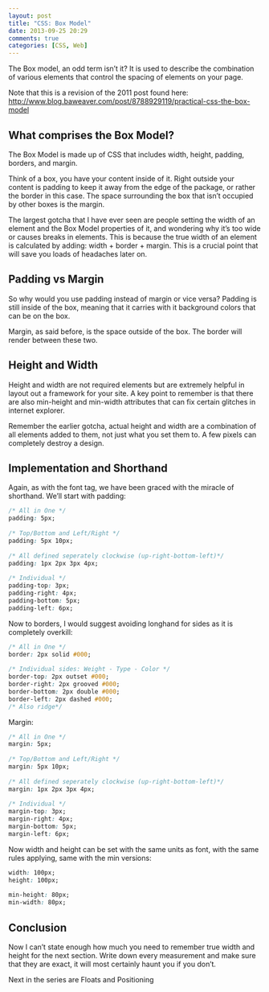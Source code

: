 ```yaml
---
layout: post
title: "CSS: Box Model"
date: 2013-09-25 20:29
comments: true
categories: [CSS, Web] 
---
```


The Box model, an odd term isn’t it? It is used to describe the
combination of various elements that control the spacing of elements on
your page.

<!-- more -->

Note that this is a revision of the 2011 post found here:
http://www.blog.baweaver.com/post/8788929119/practical-css-the-box-model

## What comprises the Box Model?

The Box Model is made up of CSS that includes width, height, padding,
borders, and margin.

Think of a box, you have your content inside of it. Right outside your
content is padding to keep it away from the edge of the package, or
rather the border in this case. The space surrounding the box that isn’t
occupied by other boxes is the margin. 

The largest gotcha that I have ever seen are people setting the width of
an element and the Box Model properties of it, and wondering why it’s
too wide or causes breaks in elements. This is because the true width of
an element is calculated by adding: width + border + margin. This is a
crucial point that will save you loads of headaches later on.

## Padding vs Margin

So why would you use padding instead of margin or vice versa?
Padding is still inside of the box, meaning that it carries with it
background colors that can be on the box.

Margin, as said before, is the space outside of the box. The border will
render between these two.

## Height and Width

Height and width are not required elements but are extremely helpful in
layout out a framework for your site. A key point to remember is that
there are also min-height and min-width attributes that can fix certain
glitches in internet explorer.

Remember the earlier gotcha, actual height and width are a combination
of all elements added to them, not just what you set them to. A few
pixels can completely destroy a design.

## Implementation and Shorthand

Again, as with the font tag, we have been graced with the miracle of
shorthand. We’ll start with padding:

``` css Padding
/* All in One */
padding: 5px;
 
/* Top/Bottom and Left/Right */
padding: 5px 10px;
 
/* All defined seperately clockwise (up-right-bottom-left)*/
padding: 1px 2px 3px 4px;
 
/* Individual */
padding-top: 3px;
padding-right: 4px;
padding-bottom: 5px;
padding-left: 6px;
```

Now to borders, I would suggest avoiding longhand for sides as it is
completely overkill:

``` css Borders
/* All in One */
border: 2px solid #000;
 
/* Individual sides: Weight - Type - Color */
border-top: 2px outset #000;
border-right: 2px grooved #000;
border-bottom: 2px double #000;
border-left: 2px dashed #000;
/* Also ridge*/
```

Margin:

``` css Margins
/* All in One */
margin: 5px;
 
/* Top/Bottom and Left/Right */
margin: 5px 10px;
 
/* All defined seperately clockwise (up-right-bottom-left)*/
margin: 1px 2px 3px 4px;
 
/* Individual */
margin-top: 3px;
margin-right: 4px;
margin-bottom: 5px;
margin-left: 6px;
```

Now width and height can be set with the same units as font, with the
same rules applying, same with the min versions:

``` css Width and Height
width: 100px;
height: 100px;
 
min-height: 80px;
min-width: 80px;
```

## Conclusion

Now I can’t state enough how much you need to remember true width and
height for the next section. Write down every measurement and make sure
that they are exact, it will most certainly haunt you if you don’t.

Next in the series are Floats and Positioning
